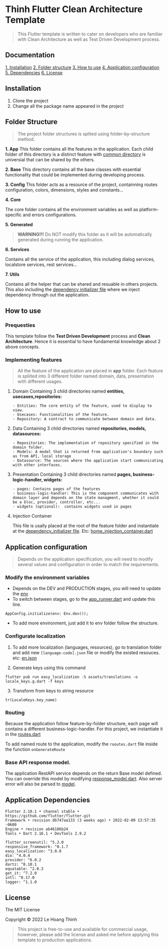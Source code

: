 # Thinh Flutter Clean Architecture Template

> This Flutter template is written to cater on developers who are familiar with Clean Architecture as well as Test Driven Development process.

## Documentation

[1. Installation](#installation)
[2. Folder structure](#folder-structure)
[3. How to use](#how-to-use)
[4. Application configuration](#application-configuration)
[5. Dependencies](#application-dependencies)
[6. License](#license)

## Installation

1. Clone the project
2. Change all the package name appeared in the project

## Folder Structure

> The project folder structures is splited using folder-by-structure method.

**1. App**
This folder contains all the features in the application. Each child folder of this directory is a distinct feature with [common directory](./lib/app/common/) is universial that can be shared by the others.

**2. Base**
This directory contains all the base classes with essential functionality that could be implemented during developing process.

**3. Config**
This folder acts as a resource of the project, containning routes configuration, colors, dimensions, styles and constants...

**4. Core**

The core folder contains all the environment variables as well as platform-specific and errors configurations.

**5. Generated**

> **WARNING!!!** Do NOT modify this folder as it will be automatically generated during running the application.

**6. Services**

Contains all the service of the application, this including dialog services, localstore services, rest services...

**7. Utils**

Contains all the helper that can be shared and resuable in others projects. This also including the [dependency initializer file](./lib/utils/dependency_initializer.dart) where we inject dependency through out the application.

## How to use

### Prequesties

This template follow the **Test Driven Development** process and **Clean Architecture**. Hence it is essential to have fundamental knowledge about 2 above concepts.

### Implementing features

> All the feature of the application are placed in **app** folder. Each feature is spliited into 3 different folder named domain, data, presentation with different usages.

1.  Domain
    Containing 3 child directories named **entities, usecases,repositories:**

        - Entities: The core entity of the feature, used to display to view.
        - Usecases: Functionalities of the feature.
        - Repository: A contract to communicate between domain and data.

2.  Data
    Containing 3 child directories named **repositories, models, datasources:**

        - Repositories: The implementation of repository specified in the domain folder.
        - Models: A model that is returned from application's boundary such as from API, local storage
        - Datasource: The sources where the application start communicating with other interfaces.

3.  Presentation
    Containing 3 child directories named **pages, business-logic-handler, widgets:**

        - pages: Contains pages of the features
        - business-logic-handler: This is the component communicates with domain layer and depends on the state managment, whether it could be a bloc, provider, controller, etc...
        - widgets (optional):  contains widgets used in pages

4.  Injection Container

    This file is usally placed at the root of the feature folder and instantiate at the [dependency_initializer file](./lib/utils/dependency_initializer.dart). Etc: [home_injection_container.dart](./lib/app/home/home_injection_container.dart)

## Application configuration

> Depends on the application specification, you will need to modify several values and configuration in order to match the requirements.

### Modify the environment variables

- Depends on the DEV and PRODUCTION stages, you will need to update the [env](./lib/core/env/env.dart)
- To switch between stages, go to the [app_runner.dart](./lib/utils/app_runner.dart) and update this line.

```
AppConfig.initialize(env: Env.dev());
```

- To add more environment, just add it to env folder follow the structure.

### Configurate localization

1. To add more localization (languages, resources), go to translation folder and add new `[language-code].json` file or modify the existed resouces. etc: [en.json](./assets/translations/en.json)

2. Generate keys using this command

```
flutter pub run easy_localization -S assets/translations -o locale_keys.g.dart -f keys
```

3. Transform from keys to string resource

```
tr(LocaleKeys.key_name)
```

### Routing

Because the application follow feature-by-folder structure, each page will contains a different business-logic-handler. For this project, we instantiate it in the [routes.dart](./lib/config/routes.dart)

To add named route to the application, modify the `rooutes.dart` file inside the function `onGenerateRoute`

### Base API response model.

The application RestAPI service depends on the return Base model defined. You can override this model by modifying [response_model.dart](./lib/base/models/response_model.dart). Also server error will also be parsed to [model](./lib/services/rest_api/models/base_error.dart).

## Application Dependencies

```
Flutter 2.10.1 • channel stable • https://github.com/flutter/flutter.git
Framework • revision db747aa133 (3 weeks ago) • 2022-02-09 13:57:35 -0600
Engine • revision ab46186b24
Tools • Dart 2.16.1 • DevTools 2.9.2
```

```
flutter_screenutil: ^5.2.0
responsive_framework: ^0.1.7
easy_localization: ^3.0.0
dio: ^4.0.4
provider: ^6.0.2
dartz: ^0.10.1
equatable: ^2.0.3
get_it: ^7.2.0
intl: ^0.17.0
logger: ^1.1.0
```

## License

The MIT License

Copyright © 2022 Le Hoang Thinh

> This project is free-to-use and available for commercial usage, howerver, please add the license and asked me before applying this template to production applications.
